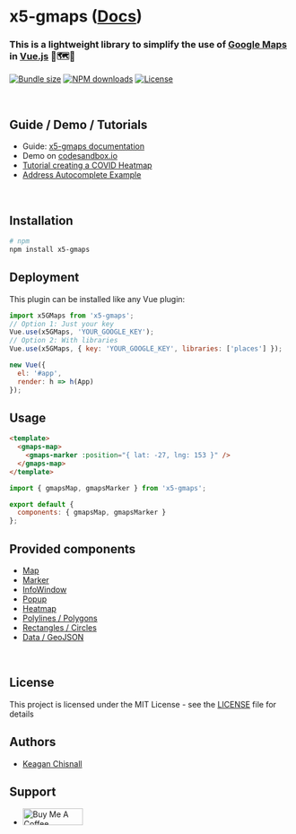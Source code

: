 # x5-gmaps ([Docs](https://xon52.github.io/x5-gmaps))

### This is a lightweight library to simplify the use of [Google Maps](https://developers.google.com/maps/) in [Vue.js](http://vuejs.org) 🤏🗺️🧩

<p>
  <a href="https://npmjs.com/package/x5-gmaps"><img class="center" src="https://img.shields.io/bundlephobia/minzip/x5-gmaps" alt="Bundle size"/></a>
  <a href="https://npmjs.com/package/x5-gmaps"><img src="https://img.shields.io/npm/dm/x5-gmaps.svg?style=flat" alt="NPM downloads"></a>
  <a href="https://npmjs.com/package/x5-gmaps"><img src="https://img.shields.io/npm/l/x5-gmaps.svg?style=flat" alt="License"></a>
</p>

<br/>

## Guide / Demo / Tutorials

- Guide: [x5-gmaps documentation](https://xon52.github.io/x5-gmaps/guide.html)
- Demo on [codesandbox.io](https://codesandbox.io/s/x5-gmaps-demo-6xww1)
- [Tutorial creating a COVID Heatmap](https://medium.com/javascript-in-plain-english/making-a-covid-map-using-vue-google-maps-89eb70a9f089)
- [Address Autocomplete Example](https://xon5.medium.com/vue-google-maps-and-autocomplete-e9bf0fa3c42e)

<br/>

## Installation

```bash
# npm
npm install x5-gmaps
```

## Deployment

This plugin can be installed like any Vue plugin:

```js
import x5GMaps from 'x5-gmaps';
// Option 1: Just your key
Vue.use(x5GMaps, 'YOUR_GOOGLE_KEY');
// Option 2: With libraries
Vue.use(x5GMaps, { key: 'YOUR_GOOGLE_KEY', libraries: ['places'] });

new Vue({
  el: '#app',
  render: h => h(App)
});
```

## Usage

```html
<template>
  <gmaps-map>
    <gmaps-marker :position="{ lat: -27, lng: 153 }" />
  </gmaps-map>
</template>
```

```js
import { gmapsMap, gmapsMarker } from 'x5-gmaps';

export default {
  components: { gmapsMap, gmapsMarker }
};
```

## Provided components

- [Map](https://xon52.github.io/x5-gmaps/api/map.html)
- [Marker](https://xon52.github.io/x5-gmaps/api/marker.html)
- [InfoWindow](https://xon52.github.io/x5-gmaps/api/infowindow.html)
- [Popup](https://xon52.github.io/x5-gmaps/api/popup.html)
- [Heatmap](https://xon52.github.io/x5-gmaps/api/heatmap.html)
- [Polylines / Polygons](https://xon52.github.io/x5-gmaps/api/polylines.html)
- [Rectangles / Circles](https://xon52.github.io/x5-gmaps/api/shapes.html)
- [Data / GeoJSON](https://xon52.github.io/x5-gmaps/api/data.html)

<br/>

## License

This project is licensed under the MIT License - see the [LICENSE](LICENSE) file for details

## Authors

- [Keagan Chisnall](https://github.com/xon52)

## Support

- <a href="https://www.buymeacoffee.com/chisnallio" target="_blank"><img src="https://cdn.buymeacoffee.com/buttons/v2/default-blue.png" alt="Buy Me A Coffee" style="height: 30px !important;width: 107px !important;" ></a>

